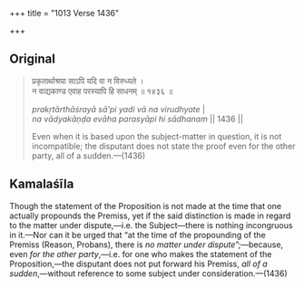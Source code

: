 +++
title = "1013 Verse 1436"

+++
## Original 
>
> प्रकृतार्थाश्रया साऽपि यदि वा न विरुध्यते ।  
> न वाद्यकाण्ड एवाह परस्यापि हि साधनम् ॥ १४३६ ॥ 
>
> *prakṛtārthāśrayā sā'pi yadi vā na virudhyate* \|  
> *na vādyakāṇḍa evāha parasyāpi hi sādhanam* \|\| 1436 \|\| 
>
> Even when it is based upon the subject-matter in question, it is not incompatible; the disputant does not state the proof even for the other party, all of a sudden.—(1436)



## Kamalaśīla

Though the statement of the Proposition is not made at the time that one actually propounds the Premiss, yet if the said distinction is made in regard to the matter under dispute,—i.e. the Subject—there is nothing incongruous in it.—Nor can it be urged that “at the time of the propounding of the Premiss (Reason, Probans), there is *no matter under dispute*”;—because, even *for the other party*,—i.e. for one who makes the statement of the Proposition,—the disputant does not put forward his Premiss, *all of a sudden*,—without reference to some subject under consideration.—(1436)


